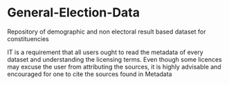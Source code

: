 # General-Election-Data
Repository of demographic and non electoral result based dataset for constituencies

IT is a requirement that all users ought to read the metadata of every dataset and understanding the licensing terms. Even though some licences may excuse the user from attributing the sources, it is highly advisable and encouraged for one to cite the sources found in Metadata
